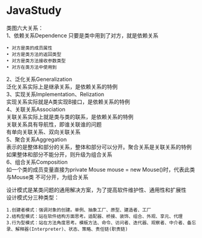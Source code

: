 # JavaStudy
类图六大关系：  
1、依赖关系Dependence
只要是类中用到了对方，就是依赖关系  

	• 对方是类的成员属性
	• 对方是类方法的返回类型
	• 对方是类方法接收参数类型
	• 对方在类方法中使用到

2、泛化关系Generalization  
泛化关系实际上是继承关系，是依赖关系的特例  
3、实现关系Implementation、Relization  
实现关系实际就是A类实现B接口，是依赖关系的特例  
4、关联关系Association  
关联关系实际上就是类与类的联系，是依赖关系的特例  
关联关系具有导航性，即谁关联谁的问题  
有单向关联关系、双向关联关系  
5、聚合关系Aggregation  
 表示的是整体和部分的关系，整体和部分可以分开。聚合关系是关联关系的特例    
 如果整体和部分不能分开，则升级为组合关系  
6、组合关系Composition  
 如一个类的成员变量直接为private Mouse mouse = new Mouse()时，代表此类与Mouse类
不可分开，为组合关系  

设计模式是某类问题的通用解决方案，为了提高软件维护性、通用性和扩展性  
设计模式分三种类型：  

	1.创建者模式：强调对象的创建。单例、抽象工厂、原型、建造者、工厂  
	2.结构型模式：站在软件结构方面思考。适配器、桥接、装饰、组合、外观、享元、代理  
    3.行为型模式：站在方法角度思考。模板方法、命令、访问者、迭代器、观察者、中介者、备忘录、解释器(Interpreter)、状态、策略、责任链(职责链)  